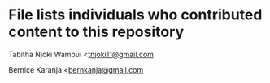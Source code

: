 # File lists individuals who contributed content to this repository


Tabitha Njoki Wambui <tnjoki11@gmail.com

Bernice Karanja <bernkanja@gmail.com